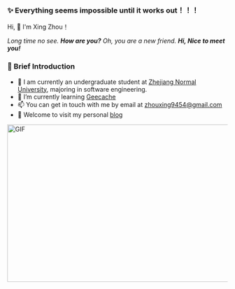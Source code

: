 ### ✨ Everything seems impossible until it works out！！！

<p>Hi, 👋  I'm Xing Zhou！

<em>Long time no see. <b>How are you?</b> Oh, you are a new friend. <b>Hi, Nice to meet you!</b> </em>

### 🤡 Brief Introduction

- 🏫 I am currently an undergraduate student at [Zhejiang Normal University](https://www.zjnu.edu.cn/), majoring in software engineering.
- 🌱 I’m currently learning [Geecache](https://github.com/zhouxing9454/Geecache)
- 📫 You can get in touch with me by email at [zhouxing9454@gmail.com](mailto:zhouxing9454@gmail.com)
- 🎈  Welcome to visit my personal [blog](https://www.youandgentleness.cn/)

<img align="right" alt="GIF" src="https://raw.githubusercontent.com/abhisheknaiidu/abhisheknaiidu/master/code.gif" width="700" height="360" title="Error!">
